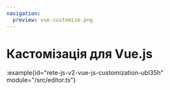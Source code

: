 ```yaml
---
navigation:
  preview: vue-customize.png
---
```


# Кастомізація для Vue.js

:example{id="rete-js-v2-vue-js-customization-ubl35h" module="/src/editor.ts"}

